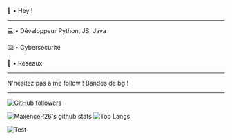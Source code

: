 🌴 • Hey !

---

💻 • Développeur Python, JS, Java

⌨️ • Cybersécurité

📱 • Réseaux

---

N'hésitez pas à me follow !
Bandes de bg !

---

[![GitHub followers](https://img.shields.io/github/followers/MaxenceR26?label=Follow&color=dark&style=square&logo=GitHub)](https://github.com/MaxenceR26/?tab=follow)

![MaxenceR26's github stats](https://github-readme-stats.vercel.app/api?username=MaxenceR26&show_icons=true&hide_border=true&theme=dark&cache_seconds=1800&include_all_commits=true&count_private=true&line_height=24px)
![Top Langs](https://github-readme-stats.vercel.app/api/top-langs/?username=MaxenceR26&layout=compact&theme=dark&cache_seconds=1800&langs_count=1000&hide_border=true)

![Test](https://usefull-api.herokuapp.com/WProfile/Maxencer26/python%20javascript%20batch%20bash%20...%20/je%20suis%20un%20gars%20de%2017ans%5E%5E%20)
